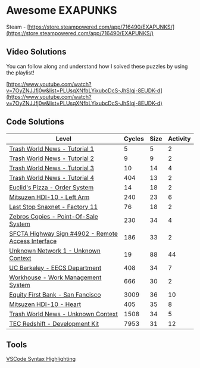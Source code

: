 # Awesome EXAPUNKS

Steam - [https://store.steampowered.com/app/716490/EXAPUNKS/](https://store.steampowered.com/app/716490/EXAPUNKS/)

## Video Solutions

You can follow along and understand how I solved these puzzles by using the playlist!

[https://www.youtube.com/watch?v=7OyZNJJfj0w&list=PLUsqXNfbLYixubcDcS-JhSIqj-8EUDK-d](https://www.youtube.com/watch?v=7OyZNJJfj0w&list=PLUsqXNfbLYixubcDcS-JhSIqj-8EUDK-d)

## Code Solutions

| Level                                                                                                              | Cycles | Size | Activity |
|--------------------------------------------------------------------------------------------------------------------|--------|------|----------|
| [Trash World News - Tutorial 1](solutions/01-trash-world-news-tutorial-1)                                          | 5      | 5    | 2        |
| [Trash World News - Tutorial 2](solutions/02-trash-world-news-tutorial-2)                                          | 9      | 9    | 2        |
| [Trash World News - Tutorial 3](solutions/03-trash-world-news-tutorial-3)                                          | 10     | 14   | 4        |
| [Trash World News - Tutorial 4](solutions/04-trash-world-news-tutorial-4)                                          | 404    | 13   | 2        |
| [Euclid's Pizza - Order System](solutions/05-euclids-pizza-order-system)                                           | 14     | 18   | 2        |
| [Mitsuzen HDI-10 - Left Arm](solutions/06-mitsuzen-hdi-10-left-armd)                                               | 240    | 23   | 6        |
| [Last Stop Snaxnet - Factory 11](solutions/07-last-stop-snaxnet-factory-11)                                        | 76     | 18   | 2        |
| [Zebros Copies - Point-Of-Sale System](solutions/08-zebros-copies-point-of-sale-system)                            | 230    | 34   | 4        |
| [SFCTA Highway Sign #4902 - Remote Access Interface](solutions/09-sfcta-highway-sign-4902-remote-access-interface) | 186    | 33   | 2        |
| [Unknown Network 1 - Unknown Context](solutions/10-unknown-network-1-unknown-context)                              | 19     | 88   | 44       |
| [UC Berkeley - EECS Department](solutions/11-uc-berkeley-eecs-department)                                          | 408    | 34   | 7        |
| [Workhouse - Work Management System](solutions/12-workhouse-work-management-system)                                | 666    | 30   | 2        |
| [Equity First Bank - San Fancisco](solutions/13-equity-first-bank-san-francisco)                                   | 3009   | 36   | 10       |
| [Mitsuzen HDI-10 - Heart](solutions/14-mitsuzen-hdi-10-heart)                                                      | 405    | 35   | 8        |
| [Trash World News - Unknown Context](solutions/15-trash-world-news-unknown-context)                                | 1508   | 34   | 5        |
| [TEC Redshift - Development Kit](solutions/16-tec-redshift-development-kit)                                        | 7953   | 31   | 12       |

## Tools

[VSCode Syntax Highlighting](https://marketplace.visualstudio.com/items?itemName=pizzafox.exa-syntax-highlighting)